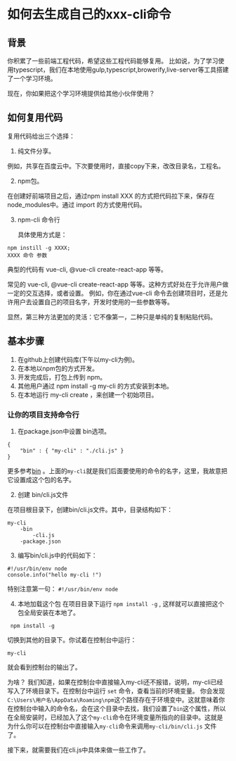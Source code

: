 # 如何去生成自己的xxx-cli命令

## 背景

你积累了一些前端工程代码，希望这些工程代码能够复用。 比如说，为了学习使用typescript，我们在本地使用gulp,typescript,browerify,live-server等工具搭建了一个学习环境。

现在，你如果把这个学习环境提供给其他小伙伴使用？

## 如何复用代码

复用代码给出三个选择：

1. 纯文件分享。
 
 例如，共享在百度云中。下次要使用时，直接copy下来，改改目录名，工程名。
 
2. npm包。

  在创建好前端项目之后，通过npm install XXX 的方式把代码拉下来，保存在node_modules中。通过 import 的方式使用代码。

3. npm-cli 命令行

    具体使用方式是：

```
npm instill -g XXXX;
XXXX 命令 参数
```
典型的代码有 vue-cli, @vue-cli  create-react-app 等等。

常见的 vue-cli, @vue-cli  create-react-app 等等。这种方式好处在于允许用户做一定的交互选择，或者设置。 例如，你在通过vue-cli 命令去创建项目时，还是允许用户去设置自己的项目名字，开发时使用的一些参数等等。



显然，第三种方法更加的灵活：它不像第一，二种只是单纯的复制粘贴代码。



## 基本步骤

1.  在github上创建代码库(下午以my-cli为例)。
2.  在本地以npm包的方式开发。
3.  开发完成后，打包上传到 npm。
4.  其他用户通过 npm install -g my-cli 的方式安装到本地。
5.  在本地运行 my-cli create ，来创建一个初始项目。


### 让你的项目支持命令行

1.   在package.json中设置 bin选项。

```
{
    "bin" : { "my-cli" : "./cli.js" }
}
```
更多参考[bin](!https://docs.npmjs.com/files/package.json#bin) 。上面的`my-cli`就是我们后面要使用的命令的名字，这里，我故意把它设置成这个包的名字。

2.  创建 bin/cli.js文件

在项目根目录下，创建bin/cli.js文件。其中，目录结构如下：

```
my-cli
    -bin
        -cli.js
    -package.json
```

3.  编写bin/cli.js中的代码如下：

```
#!/usr/bin/env node
console.info("hello my-cli !")
```
特别注意第一句： `#!/usr/bin/env node`

4.  本地加载这个包
   在项目目录下运行 `npm install -g` , 这样就可以直接把这个包全局安装在本地了。 

```
 npm install -g
```
切换到其他的目录下。你试着在控制台中运行： 
```
my-cli
```

就会看到控制台的输出了。

为啥？
我们知道，如果在控制台中直接输入my-cli还不报错，说明，my-cli已经写入了环境目录下。在控制台中运行 `set` 命令，查看当前的环境变量。
你会发现`C:\Users\用户名\AppData\Roaming\npm`这个路径存在于环境变中。这就意味着你在控制台中输入的命令名，会在这个目录中去找，我们设置了`bin`这个属性，所以在全局安装时，已经加入了这个`my-cli`命令在环境变量所指向的目录中。这就是为什么你可以在控制台中直接输入`my-cli`命令来调用`my-cli/bin/cli.js` 文件了。

接下来，就需要我们在cli.js中具体来做一些工作了。